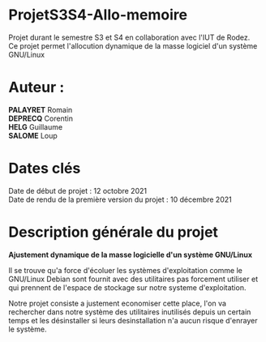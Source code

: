 # ProjetS3S4-Allo-memoire
Projet durant le semestre S3 et S4 en collaboration avec l'IUT de Rodez.  
Ce projet permet l'allocution dynamique de la masse logiciel d'un système GNU/Linux  
# Auteur :
**PALAYRET** Romain  
**DEPRECQ** Corentin  
**HELG** Guillaume  
**SALOME** Loup  

# Dates clés
Date de début de projet                        : 12 octobre 2021  
Date de rendu de la première version du projet : 10 décembre 2021

# Description générale du projet 

**Ajustement dynamique de la masse logicielle d'un système GNU/Linux**

Il se trouve qu'a force d'écoluer les systèmes d'exploitation comme le GNU/Linux Debian sont fournit avec 
des utilitaires pas forcement utiliser et qui prennent de l'espace de stockage sur notre systeme d'exploitation.

Notre projet consiste a justement economiser cette place, l'on va rechercher dans notre système des utilitaires 
inutilisés depuis un certain temps et les désinstaller si leurs desinstallation n'a aucun risque d'enrayer le 
système. 
